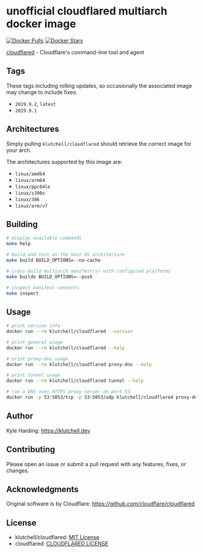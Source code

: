# unofficial cloudflared multiarch docker image

[![Docker Pulls](https://img.shields.io/docker/pulls/klutchell/cloudflared.svg?style=flat-square)](https://hub.docker.com/r/klutchell/cloudflared/)
[![Docker Stars](https://img.shields.io/docker/stars/klutchell/cloudflared.svg?style=flat-square)](https://hub.docker.com/r/klutchell/cloudflared/)

[cloudflared](https://github.com/cloudflare/cloudflared) - Cloudflare's command-line tool and agent

## Tags

These tags including rolling updates, so occasionally the associated image may change to include fixes.

- `2019.9.2`, `latest`
- `2019.9.1`

## Architectures

Simply pulling `klutchell/cloudflared` should retrieve the correct image for your arch.

The architectures supported by this image are:

- `linux/amd64`
- `linux/arm64`
- `linux/ppc64le`
- `linux/s390x`
- `linux/386`
- `linux/arm/v7`

## Building

```bash
# display available commands
make help

# build and test on the host OS architecture
make build BUILD_OPTIONS=--no-cache

# cross-build multiarch manifest(s) with configured platforms
make buildx BUILD_OPTIONS=--push

# inspect manifest contents
make inspect
```

## Usage

```bash
# print version info
docker run --rm klutchell/cloudflared --version

# print general usage
docker run --rm klutchell/cloudflared --help

# print proxy-dns usage
docker run --rm klutchell/cloudflared proxy-dns --help

# print tunnel usage
docker run --rm klutchell/cloudflared tunnel --help

# run a DNS over HTTPS proxy server on port 53
docker run -p 53:5053/tcp -p 53:5053/udp klutchell/cloudflared proxy-dns
```

## Author

Kyle Harding: <https://klutchell.dev>

## Contributing

Please open an issue or submit a pull request with any features, fixes, or changes.

## Acknowledgments

Original software is by Cloudflare: <https://github.com/cloudflare/cloudflared>

## License

- klutchell/cloudflared: [MIT License](./LICENSE)
- cloudflared: [CLOUDFLARED LICENSE](https://developers.cloudflare.com/argo-tunnel/license/)
